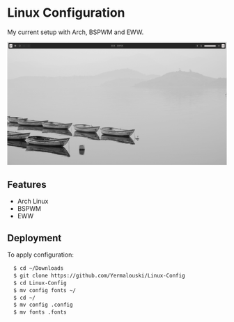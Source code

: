 # Linux Configuration

My current setup with Arch, BSPWM and EWW.

<img src="preview.png" alt="screenshot">

## Features

- Arch Linux
- BSPWM
- EWW


## Deployment

To apply configuration:

```bash
  $ cd ~/Downloads
  $ git clone https://github.com/Yermalouski/Linux-Config
  $ cd Linux-Config
  $ mv config fonts ~/
  $ cd ~/
  $ mv config .config
  $ mv fonts .fonts
```
